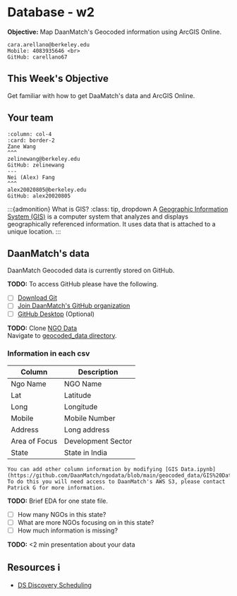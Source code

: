 # Database - w2

**Objective:** Map DaanMatch's Geocoded information using ArcGIS Online.

```{admonition} Cara Arellano Contact Info
cara.arellano@berkeley.edu
Mobile: 4083935646 <br>
GitHub: carellano67
```

## This Week's Objective

Get familiar with how to get DaaMatch's data and ArcGIS Online.

## Your team

````{panels}
:column: col-4
:card: border-2
Zane Wang
^^^
zelinewang@berkeley.edu
GitHub: zelinewang
---
Nei (Alex) Fang	
^^^
alex20020805@berkeley.edu
GitHub: alex20020805
````

:::{admonition} What is GIS?
:class: tip, dropdown
A [Geographic Information System (GIS)](https://www.usgs.gov/faqs/what-geographic-information-system-gis) is a computer system that analyzes and displays geographically referenced information. It uses data that is attached to a unique location.
:::

## DaanMatch's data

DaanMatch Geocoded data is currently stored on GitHub.

**TODO:** To access GitHub please have the following.

- [ ] [Download Git](https://git-scm.com/downloads)
- [ ] [Join DaanMatch's GitHub organization](https://github.com/DaanMatch)
- [ ] [GitHub Desktop](https://desktop.github.com/) (Optional)

**TODO:** Clone [NGO Data](https://github.com/DaanMatch/ngodata) <br>
Navigate to [geocoded_data directory](https://github.com/DaanMatch/ngodata/blob/main/geocoded_data/GIS%20Data.ipynb).

### Information in each csv

| Column        | Description        |
| ------------- | ------------------ |
| Ngo Name      | NGO Name           |
| Lat           | Latitude           |
| Long          | Longitude          |
| Mobile        | Mobile Number      |
| Address       | Long address       |
| Area of Focus | Development Sector |
| State         | State in India     |

```{note}
You can add other column information by modifying [GIS Data.ipynb](https://github.com/DaanMatch/ngodata/blob/main/geocoded_data/GIS%20Data.ipynb)
To do this you will need access to DaanMatch's AWS S3, please contact Patrick G for more information.
```

**TODO:** Brief EDA for one state file.

- [ ] How many NGOs in this state?
- [ ] What are more NGOs focusing on in this state?
- [ ] How much information is missing?

**TODO:** <2 min presentation about your data

## Resources ℹ️

- [DS Discovery Scheduling](https://docs.google.com/spreadsheets/d/1uwpQJ0VeinKC-fPI7-ZN-RinID5Y0VamjWiwza7-otY/edit#gid=1395204760)
